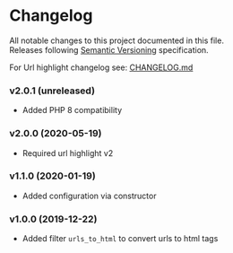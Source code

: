 # Changelog
All notable changes to this project documented in this file.  
Releases following [Semantic Versioning](https://semver.org/spec/v2.0.0.html) specification.  

For Url highlight changelog see: [CHANGELOG.md](https://github.com/vstelmakh/url-highlight/CHANGELOG.md)

### v2.0.1 (unreleased)
- Added PHP 8 compatibility

### v2.0.0 (2020-05-19)
- Required url highlight v2

### v1.1.0 (2020-01-19)
- Added configuration via constructor

### v1.0.0 (2019-12-22)
- Added filter `urls_to_html` to convert urls to html tags
